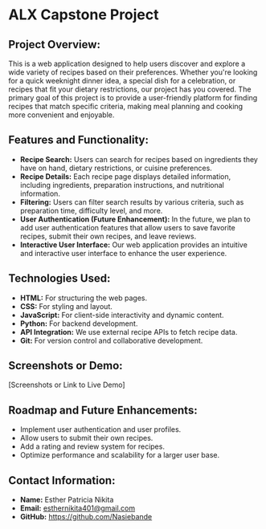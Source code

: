 # ALX Capstone Project

## Project Overview:
This is a web application designed to help users discover and explore a wide variety of recipes based on their preferences. Whether you're looking for a quick weeknight dinner idea, a special dish for a celebration, or recipes that fit your dietary restrictions, our project has you covered. The primary goal of this project is to provide a user-friendly platform for finding recipes that match specific criteria, making meal planning and cooking more convenient and enjoyable.

## Features and Functionality:
- **Recipe Search:** Users can search for recipes based on ingredients they have on hand, dietary restrictions, or cuisine preferences.
- **Recipe Details:** Each recipe page displays detailed information, including ingredients, preparation instructions, and nutritional information.
- **Filtering:** Users can filter search results by various criteria, such as preparation time, difficulty level, and more.
- **User Authentication (Future Enhancement):** In the future, we plan to add user authentication features that allow users to save favorite recipes, submit their own recipes, and leave reviews.
- **Interactive User Interface:** Our web application provides an intuitive and interactive user interface to enhance the user experience.

## Technologies Used:
- **HTML:** For structuring the web pages.
- **CSS:** For styling and layout.
- **JavaScript:** For client-side interactivity and dynamic content.
- **Python:** For backend development.
- **API Integration:** We use external recipe APIs to fetch recipe data.
- **Git:** For version control and collaborative development.

## Screenshots or Demo:
[Screenshots or Link to Live Demo]

## Roadmap and Future Enhancements:
- Implement user authentication and user profiles.
- Allow users to submit their own recipes.
- Add a rating and review system for recipes.
- Optimize performance and scalability for a larger user base.

## Contact Information:
- **Name:** Esther Patricia Nikita
- **Email:** esthernikita401@gmail.com
- **GitHub:** https://github.com/Nasiebande